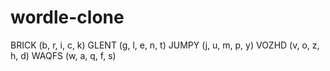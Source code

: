 # wordle-clone

BRICK (b, r, i, c, k)
GLENT (g, l, e, n, t)
JUMPY (j, u, m, p, y)
VOZHD (v, o, z, h, d)
WAQFS (w, a, q, f, s)
